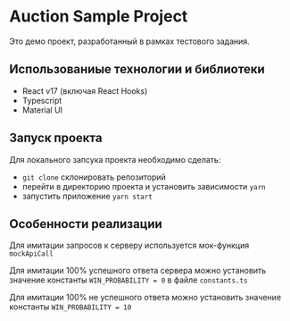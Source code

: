 # Auction Sample Project

Это демо проект, разработанный в рамках тестового задания.


## Использованиые технологии и библиотеки

- React v17 (включая React Hooks)
- Typescript 
- Material UI


## Запуск проекта

Для локального запсука проекта необходимо сделать:

- `git clone` склонировать репозиторий  
- перейти в директорию проекта и установить зависимости `yarn`
- запустить приложение `yarn start`


## Особенности реализации

Для имитации запросов к серверу используется мок-функция `mockApiCall`

Для имитации 100% успешного ответа сервера можно установить значение константы `WIN_PROBABILITY = 0` в файле `constants.ts`

Для имитации 100% не успешного ответа можно установить значение константы `WIN_PROBABILITY = 10`
